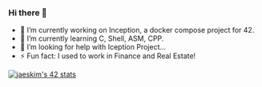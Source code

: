 ### Hi there 👋

- 🔭 I’m currently working on Inception, a docker compose project for 42.
- 🌱 I’m currently learning C, Shell, ASM, CPP.
- 🤔 I’m looking for help with Iception Project...
- ⚡ Fun fact: I used to work in Finance and Real Estate!

[![jaeskim's 42 stats](https://badge42.herokuapp.com/api/stats/mlarboul?privacyName=true)](https://github.com/UnDesSix)
